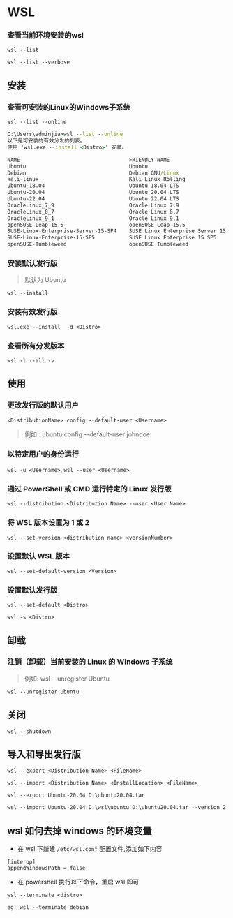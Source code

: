# WSL

### 查看当前环境安装的wsl

`wsl --list`

`wsl --list --verbose`

## 安装

### 查看可安装的Linux的Windows子系统

`wsl --list --online`

``` cmd
C:\Users\adminjia>wsl --list --online
以下是可安装的有效分发的列表。
使用 'wsl.exe --install <Distro>' 安装。

NAME                                   FRIENDLY NAME
Ubuntu                                 Ubuntu
Debian                                 Debian GNU/Linux
kali-linux                             Kali Linux Rolling
Ubuntu-18.04                           Ubuntu 18.04 LTS
Ubuntu-20.04                           Ubuntu 20.04 LTS
Ubuntu-22.04                           Ubuntu 22.04 LTS
OracleLinux_7_9                        Oracle Linux 7.9
OracleLinux_8_7                        Oracle Linux 8.7
OracleLinux_9_1                        Oracle Linux 9.1
openSUSE-Leap-15.5                     openSUSE Leap 15.5
SUSE-Linux-Enterprise-Server-15-SP4    SUSE Linux Enterprise Server 15 SP4
SUSE-Linux-Enterprise-15-SP5           SUSE Linux Enterprise 15 SP5
openSUSE-Tumbleweed                    openSUSE Tumbleweed
```

### 安装默认发行版

> 默认为 Ubuntu

`wsl --install`

### 安装有效发行版

`wsl.exe --install  -d <Distro>`

### 查看所有分发版本

`wsl -l --all -v `

## 使用

### 更改发行版的默认用户

`<DistributionName> config --default-user <Username>`

> 例如 : ubuntu config --default-user johndoe

### 以特定用户的身份运行

`wsl -u <Username>`, `wsl --user <Username>`

### 通过 PowerShell 或 CMD 运行特定的 Linux 发行版

`wsl --distribution <Distribution Name> --user <User Name>`

### 将 WSL 版本设置为 1 或 2

`wsl --set-version <distribution name> <versionNumber>`

### 设置默认 WSL 版本

`wsl --set-default-version <Version> `

### 设置默认发行版

`wsl --set-default <Distro>`

`wsl -s <Distro>`

## 卸载

### 注销（卸载）当前安装的 Linux 的 Windows 子系统

> 例如: wsl --unregister Ubuntu

`wsl --unregister Ubuntu`

## 关闭

`wsl --shutdown`

## 导入和导出发行版

```
wsl --export <Distribution Name> <FileName>

wsl --import <Distribution Name> <InstallLocation> <FileName>

wsl --export Ubuntu-20.04 D:\ubuntu20.04.tar 

wsl --import Ubuntu-20.04 D:\wsl\ubuntu D:\ubuntu20.04.tar --version 2

```

## wsl 如何去掉 windows 的环境变量

- 在 wsl 下新建 `/etc/wsl.conf` 配置文件,添加如下内容

```
[interop]
appendWindowsPath = false
```

- 在 powershell 执行以下命令，重启 wsl 即可

```
wsl --terminate <distro>

eg: wsl --terminate debian
```
